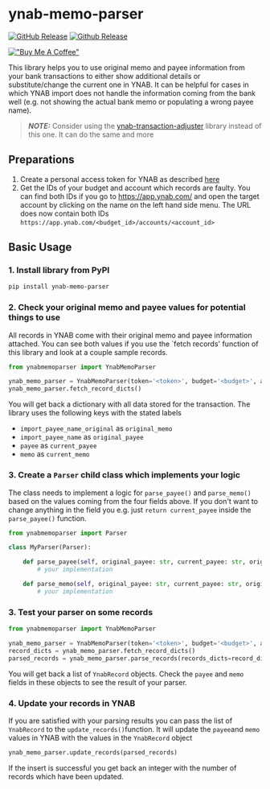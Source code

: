 # ynab-memo-parser

[![GitHub Release](https://img.shields.io/github/release/dnbasta/ynab-memo-parser?style=flat)]() 
[![Github Release](https://img.shields.io/maintenance/no/2024)]()

[!["Buy Me A Coffee"](https://img.shields.io/badge/Buy_Me_A_Coffee-FFDD00?style=for-the-badge&logo=buy-me-a-coffee&logoColor=black)](https://www.buymeacoffee.com/dnbasta)

This library helps you to use original memo and payee information from your bank transactions to either show additional
details or substitute/change the current one in YNAB. It can be helpful for cases in which YNAB import does not handle the 
information coming from the bank well (e.g. not showing the actual bank memo or populating a wrong payee name).

> **_NOTE:_** Consider using the [ynab-transaction-adjuster](https://github.com/dnbasta/ynab-transaction-adjuster) 
> library instead of this one. It can do the same and more



## Preparations
1. Create a personal access token for YNAB as described [here](https://api.ynab.com/)
2. Get the IDs of your budget and account which records are faulty. You can find both IDs if you go to 
https://app.ynab.com/ and open the target account by clicking on the name on the left hand side menu. 
The URL does now contain both IDs `https://app.ynab.com/<budget_id>/accounts/<account_id>`

## Basic Usage
### 1. Install library from PyPI

```bash
pip install ynab-memo-parser
```
### 2. Check your original memo and payee values for potential things to use
All records in YNAB come with their original memo and payee information attached. You can see both values if you use
the `fetch records' function of this library and look at a couple sample records.
```py
from ynabmemoparser import YnabMemoParser

ynab_memo_parser = YnabMemoParser(token='<token>', budget='<budget>', account='<account>')
ynab_memo_parser.fetch_record_dicts()
```
You will get back a dictionary with all data stored for the transaction. The library uses the following keys with the
stated labels
- `import_payee_name_original` as `original_memo`
- `import_payee_name` as `original_payee`
- `payee` as `current_payee`
- `memo` as `current_memo`


### 3. Create a `Parser` child class which implements your logic
The class needs to implement a logic for `parse_payee()` and `parse_memo()` based on the values coming from the four 
fields above. If you don't want to change anything in the field you e.g. just `return current_payee` inside the 
`parse_payee()` function. 

```py
from ynabmemoparser import Parser

class MyParser(Parser):

    def parse_payee(self, original_payee: str, current_payee: str, original_memo: str, current_memo: str) -> str:
        # your implementation

    def parse_memo(self, original_payee: str, current_payee: str, original_memo: str, current_memo: str) -> str:
        # your implementation

```
### 3. Test your parser on some records
```py
from ynabmemoparser import YnabMemoParser

ynab_memo_parser = YnabMemoParser(token='<token>', budget='<budget>', account='<account>')
record_dicts = ynab_memo_parser.fetch_record_dicts()
parsed_records = ynab_memo_parser.parse_records(records_dicts=record_dicts, parser=MyParser())
```
You will get back a list of `YnabRecord` objects. Check the `payee` and `memo` fields in these objects to see the result
of your parser.

### 4. Update your records in YNAB
If you are satisfied with your parsing results you can pass the list of `YnabRecord` to the `update_records()`function.
It will update the `payee`and `memo` values in YNAB with the values in the `YnabRecord` object
```py
ynab_memo_parser.update_records(parsed_records)
```
If the insert is successful you get back an integer with the number of records which have been updated.


